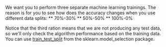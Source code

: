 We want you to perform three separate machine learning trainings. The reason is for you to see how does the accuracy changes when you use different data splits:
** 70%-30%
** 50%-50%
** 100%-0%

Notice that the third ration means that we are not producing any test data, so we'll only check the algorithm performance based on the training data. You can use [train_test_split](http://scikit-learn.org/stable/modules/generated/sklearn.model_selection.train_test_split.html) from the sklearn.model_selection package.
